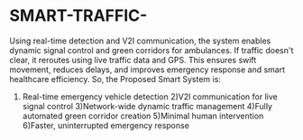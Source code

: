 # SMART-TRAFFIC-
Using real-time detection and V2I communication, the system enables dynamic signal control and green corridors for ambulances. If traffic doesn't clear, it reroutes using live traffic data and GPS. This ensures swift movement, reduces delays, and improves emergency response and smart healthcare efficiency.
So, the Proposed Smart System is:
1) Real-time emergency vehicle detection 
2)V2l communication for live signal control
3)Network-wide dynamic traffic management
4)Fully automated green corridor creation
5)Minimal human intervention
6)Faster, uninterrupted emergency response
